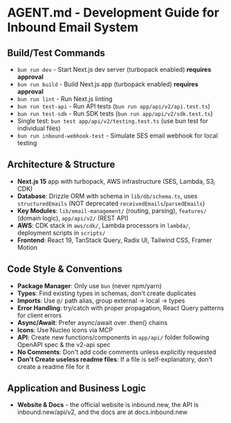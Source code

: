 # AGENT.md - Development Guide for Inbound Email System

## Build/Test Commands
- `bun run dev` - Start Next.js dev server (turbopack enabled) **requires approval**
- `bun run build` - Build Next.js app (turbopack enabled) **requires approval**  
- `bun run lint` - Run Next.js linting
- `bun run test-api` - Run API tests (`bun run app/api/v2/api.test.ts`)
- `bun run test-sdk` - Run SDK tests (`bun run app/api/v2/sdk.test.ts`)
- Single test: `bun test app/api/v2/testing.test.ts` (use bun test for individual files)
- `bun run inbound-webhook-test` - Simulate SES email webhook for local testing

## Architecture & Structure
- **Next.js 15** app with turbopack, AWS infrastructure (SES, Lambda, S3, CDK)
- **Database**: Drizzle ORM with schema in `lib/db/schema.ts`, uses `structuredEmails` (NOT deprecated `receivedEmails`/`parsedEmails`)
- **Key Modules**: `lib/email-management/` (routing, parsing), `features/` (domain logic), `app/api/v2/` (REST API)
- **AWS**: CDK stack in `aws/cdk/`, Lambda processors in `lambda/`, deployment scripts in `scripts/`
- **Frontend**: React 19, TanStack Query, Radix UI, Tailwind CSS, Framer Motion

## Code Style & Conventions
- **Package Manager**: Only use `bun` (never npm/yarn)
- **Types**: Find existing types in schemas, don't create duplicates
- **Imports**: Use `@/` path alias, group external → local → types
- **Error Handling**: try/catch with proper propagation, React Query patterns for client errors
- **Async/Await**: Prefer async/await over .then() chains
- **Icons**: Use Nucleo icons via MCP
- **API**: Create new functions/components in `app/api/` folder following OpenAPI spec & the v2-api spec
- **No Comments**: Don't add code comments unless explicitly requested
- **Don't Create useless readme files**: If a file is self-explanatory, don't create a readme file for it

## Application and Business Logic
- **Website & Docs** - the official website is inbound.new, the API is inbound.new/api/v2, and the docs are at docs.inbound.new
